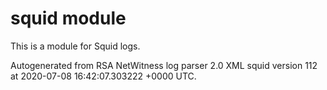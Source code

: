# squid module

This is a module for Squid logs.

Autogenerated from RSA NetWitness log parser 2.0 XML squid version 112
at 2020-07-08 16:42:07.303222 +0000 UTC.

